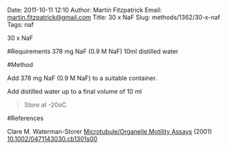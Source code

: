 Date: 2011-10-11 12:10
Author: Martin Fitzpatrick
Email: martin.fitzpatrick@gmail.com
Title: 30 x NaF
Slug: methods/1362/30-x-naf
Tags: naf

30 x NaF





#Requirements
378 mg NaF (0.9 M NaF)
10ml distilled water

#Method

Add 378 mg NaF (0.9 M NaF) to a suitable container. 




Add distilled water up to a final volume of 10 ml 


>Store at -20oC




#References


Clare M. Waterman-Storer [Microtubule/Organelle Motility Assays](http://dx.doi.org/10.1002/0471143030.cb1301s00)  (2001)
[10.1002/0471143030.cb1301s00](http://dx.doi.org/10.1002/0471143030.cb1301s00)



